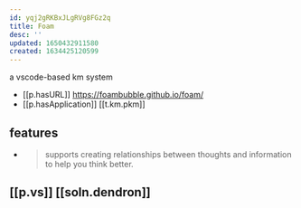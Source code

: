 ```yaml
---
id: yqj2gRKBxJLgRVg8FGz2q
title: Foam
desc: ''
updated: 1650432911580
created: 1634425120599
---
```




a vscode-based km system

- [[p.hasURL]] https://foambubble.github.io/foam/
- [[p.hasApplication]] [[t.km.pkm]]

## features

- > supports creating relationships between thoughts and information to help you think better.

## [[p.vs]] [[soln.dendron]]

